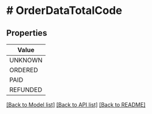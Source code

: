 # # OrderDataTotalCode


## Properties 



| Value |
------------ | 
UNKNOWN|UNKNOWN
ORDERED|ORDERED
PAID|PAID
REFUNDED|REFUNDED

[[Back to Model list]](../../README.md#models) [[Back to API list]](../../README.md#endpoints) [[Back to README]](../../README.md)

